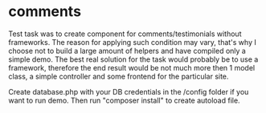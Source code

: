 # comments

Test task was to create component for comments/testimonials without frameworks. The reason for applying such condition may vary, that's why I choose not to build a large amount of helpers and have compiled only a simple demo. The best real solution for the task would probably be to use a framework, therefore the end result would be not much more then 1 model class, a simple controller and some frontend for the particular site.

Create database.php with your DB credentials in the /config folder if you want to run demo. Then run "composer install" to create autoload file.